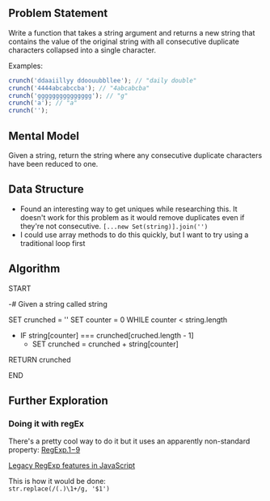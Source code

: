 ## Problem Statement

Write a function that takes a string argument and returns a new string that contains the value of the original string with all consecutive duplicate characters collapsed into a single character.

Examples:

```javascript
crunch('ddaaiillyy ddoouubbllee'); // "daily double"
crunch('4444abcabccba'); // "4abcabcba"
crunch('ggggggggggggggg'); // "g"
crunch('a'); // "a"
crunch('');
```

## Mental Model

Given a string, return the string where any consecutive duplicate characters have been reduced to one.

## Data Structure

- Found an interesting way to get uniques while researching this. It doesn't work for this problem as it would remove duplicates even if they're not consecutive. `[...new Set(string)].join('')`
- I could use array methods to do this quickly, but I want to try using a traditional loop first

## Algorithm

START

-# Given a string called string

SET crunched = ''
SET counter = 0
WHILE counter < string.length

- IF string[counter] === crunched[cruched.length - 1]
  - SET crunched = crunched + string[counter]

RETURN crunched

END

## Further Exploration

### Doing it with regEx

There's a pretty cool way to do it but it uses an apparently non-standard property: [RegExp.$1-$9](https://developer.mozilla.org/en-US/docs/Web/JavaScript/Reference/Global_Objects/RegExp/n)

[Legacy RegExp features in JavaScript](https://github.com/tc39/proposal-regexp-legacy-features/#additional-properties-of-the-regexp-constructor)

This is how it would be done:  
`str.replace(/(.)\1+/g, '$1')`
